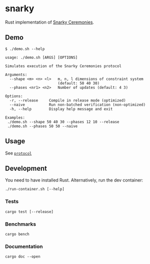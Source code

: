 # snarky

Rust implementation of [Snarky Ceremonies](https://eprint.iacr.org/2021/219.pdf).

## Demo

```
$ ./demo.sh --help

usage: ./demo.sh [ARGS] [OPTIONS]

Simulates execution of the Snarky Ceremonies protocol

Arguments:
  --shape <m> <n> <l>   m, n, l dimensions of constraint system 
                        (default: 50 40 30)
  --phases <nr1> <n2>   Number of updates (default: 4 3)

Options:
  -r, --release     Compile in release mode (optimized)
  --naive           Run non-batched verification (non-optimized)
  -h, --help        Display help message and exit

Examples:
 ./demo.sh --shape 50 40 30 --phases 12 10 --release
 ./demo.sh --phases 50 50 --naive

```

## Usage

See [`protocol`](./protocol)

## Development

You need to have installed Rust. Alternatively, run the dev container:

```commandline
./run-container.sh [--help]
```

### Tests

```commandline
cargo test [--release]
```

### Benchmarks

```commandline
cargo bench
```

### Documentation

```commandline
cargo doc --open
```
